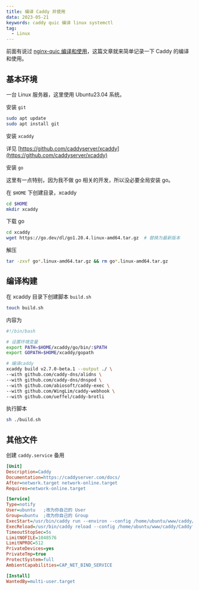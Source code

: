 ```yaml
---
title: 编译 Caddy 并使用
data: 2023-05-21
keywords: caddy quic 编译 linux systemctl
tag:
  - Linux
---
```


前面有说过 [nginx-quic 编译和使用](./01030.nginx-quic编译和使用.md)，这篇文章就来简单记录一下 Caddy 的编译和使用。

<!-- more -->

## 基本环境

一台 Linux 服务器，这里使用 Ubuntu23.04 系统。

安装 `git`

```bash
sudo apt update
sudo apt install git
```

安装 `xcaddy`

详见 [https://github.com/caddyserver/xcaddy](https://github.com/caddyserver/xcaddy)

安装 `go`

这里有一点特别，因为我不做 go 相关的开发，所以没必要全局安装 go。

在 `$HOME` 下创建目录，xcaddy

```bash
cd $HOME
mkdir xcaddy
```

下载 go

```bash
cd xcaddy
wget https://go.dev/dl/go1.20.4.linux-amd64.tar.gz  # 替换为最新版本
```

解压

```bash
tar -zxvf go*.linux-amd64.tar.gz && rm go*.linux-amd64.tar.gz
```

## 编译构建

在 xcaddy 目录下创建脚本 `build.sh`

```bash
touch build.sh
```

内容为

```sh
#!/bin/bash

# 设置环境变量
export PATH=$HOME/xcaddy/go/bin/:$PATH
export GOPATH=$HOME/xcaddy/gopath

# 编译caddy
xcaddy build v2.7.0-beta.1 --output ./ \
--with github.com/caddy-dns/alidns \
--with github.com/caddy-dns/dnspod \
--with github.com/abiosoft/caddy-exec \
--with github.com/WingLim/caddy-webhook \
--with github.com/ueffel/caddy-brotli
```

执行脚本

```bash
sh ./build.sh
```

## 其他文件

创建 `caddy.service` 备用

```ini
[Unit]
Description=Caddy
Documentation=https://caddyserver.com/docs/
After=network.target network-online.target
Requires=network-online.target

[Service]
Type=notify
User=ubuntu   ;改为你自己的 User
Group=ubuntu  ;改为你自己的 Group
ExecStart=/usr/bin/caddy run --environ --config /home/ubuntu/www/caddy/Caddyfile   ;改为你自己的路径
ExecReload=/usr/bin/caddy reload --config /home/ubuntu/www/caddy/Caddyfile --force ;改为你自己的路径
TimeoutStopSec=5s
LimitNOFILE=1048576
LimitNPROC=512
PrivateDevices=yes
PrivateTmp=true
ProtectSystem=full
AmbientCapabilities=CAP_NET_BIND_SERVICE

[Install]
WantedBy=multi-user.target
```
